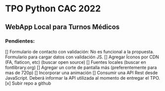 # TPO Python CAC 2022
## WebApp Local para Turnos Médicos

### Pendientes:
[] Formulario de contacto con validación: No es funcional a la propuesta. Formulario para cargar datos con validación JS.
[] Agregar Íconos por CDN (FA, flaticon, etc) (buscar open source)
[] Fuentes locales (buscar en fontlibrary.org)
[] Agregar un corte de pantalla más (preferentemente para mas de 720p)
[] Incorporar una animación
[] Consumir una API Rest desde JavaScript. Deberá informar la API utilizada al
momento de entregar el TPO.
[x] Subir repo a github
